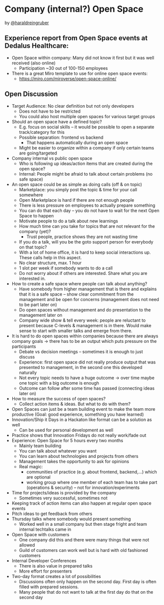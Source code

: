 # Company (internal?) Open Space

by [@haraldreingruber](https://github.com/haraldreingruber)

## Experience report from Open Space events at Dedalus Healthcare:

* Open Space within company: Many did not know it first but it was well received (also online)
  * Participation ~30 out of 100-150 employees
* There is a great Miro template to use for online open space events:
  * https://miro.com/miroverse/open-space-online/
 
## Open Discussion
* Target Audience: No clear definition but not only developers
  * Does not have to be restricted
  * You could also host multiple open spaces for various target groups
* Should an open space have a defined topic?
  * E.g. focus on social skills – it would be possible to open a separate track/category for this
  * Possible separation: frontend vs backend
    * That happens automatically during an open space
  * Might be easier to organize within a company if only certain teams are going/targeted
* Company internal vs public open space
  * Who is following up ideas/action items that are created during the open space?
  * Internal: People might be afraid to talk about certain problems (no safe space)
* An open space could be as simple as doing calls (off & on topic)
  * Marketplace: you simply post the topic & time for your call somewhere
  * Open Marketplace is hard if there are not enough people
  * There is less pressure on employees to actually prepare something
  * You can do that each day – you do not have to wait for the next Open Space to happen
  * Motivate people to do a talk about new learnings
  * How much time can you take for topics that are not relevant for the company (yet)?
    * Trust people, practice shows they are not wasting time
  * If you do a talk, will you be the goto support person for everybody on that topic?
  * With a lot of home office, it is hard to keep social interactions up. These calls help in this aspect.
  * No clear structure, max. 1 hour
  * 1 slot per week if somebody wants to do a call
  * Do not worry about if others are interested. Share what you are interested in.
* How to create a safe space where people can talk about anything?
  * Have somebody from higher management that is there and explains that it is a safe space – show clear commitment from the management and be open for concerns (management does not need to be part later on)
  * Do open spaces without management and do presentation to the management later on
  * Company wide show & tell every week: people are reluctant to present because C-levels & management is in there. Would make sense to start with smaller talks and emerge from there.
* It is hard to do open spaces within companies because there are always company goals -\> there has to be an output which puts pressure on the participants
  * Debate vs decision meetings – sometimes it is enough to just discuss
  * Experience: first open space did not really produce output that was presented to management, in the second one this developed naturally
  * Not every topic needs to have a huge outcome -\> over time maybe one topic with a big outcome is enough
  * Outcome can follow after some time has passed (connecting ideas later on)
* How to measure the success of open spaces?
  * Collect action items & ideas. But what to do with them?
* Open Spaces can just be a team building event to make the team more productive (Goal: good experience, something you have learned)
* Innovation/Ship it Days in a Hackaton like format can be a solution as well
  * Can be used for personal development as well
* Practice shows that Innovation Fridays do not really work/fade out
* Experience: Open Space for 5 hours every two months
  * Mainly team building
  * You can talk about whatever you want
  * You can learn about technologies and projects from others
  * Management takes the opportunity to ask for opinions
  * Real magic:
    * communities of practice (e.g. about frontend, backend,…) which are optional
    * working group where one member of each team has to take part (operations & security) – not for innovation/experiments
* Time for projects/ideas is provided by the company
  * Sometimes very successful, sometimes not
* Keeping track of action items can also happen at regular open space events
* Pitch ideas to get feedback from others
* Thursday talks where somebody would present something
  * Worked well in a small company but then stage fright and team internal techtalks came in
* Open Space with customers
  * One company did this and there were many things that were not allowed
  * Guild of customers can work well but is hard with old fashioned customers
* Internal Developer Conferences
  * There is also value in prepared talks
  * More effort for presenters
* Two-day format creates a lot of possibilities
  * Discussions often only happen on the second day. First day is often filled with prepared sessions.
  * Many people that do not want to talk at the first day do that on the second day
